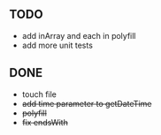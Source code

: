
## TODO

- add inArray and each in polyfill
- add more unit tests


## DONE

- touch file
- ~~add time parameter to getDateTime~~
- ~~polyfill~~
- ~~fix endsWith~~

